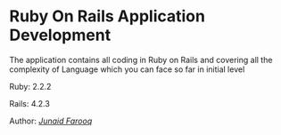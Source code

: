 # Ruby On Rails Application Development

The application contains all coding in Ruby on Rails and covering all the complexity of Language which you can face so far in initial level

Ruby: 2.2.2

Rails: 4.2.3




Author:  [*Junaid Farooq*](http://junaid.websoltechnologies.org) 